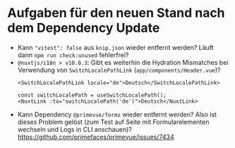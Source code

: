# Aufgaben für den neuen Stand nach dem Dependency Update

- Kann `"vitest": false` aus `knip.json` wieder entfernt werden? Läuft dann `npm run check:unused` fehlerfrei?
- `@nuxtjs/i18n > v10.0.3`: Gibt es weiterhin die Hydration Mismatches bei Verwendung von `SwitchLocalePathLink` (`app/components/Header.vue`)?
	```vue
	<SwitchLocalePathLink locale="de">Deutsch</SwitchLocalePathLink>

	const switchLocalePath = useSwitchLocalePath();
	<NuxtLink :to="switchLocalePath('de')">Deutsch</NuxtLink>
	```
- Kann Dependency `@primevue/forms` wieder entfernt werden? Also ist dieses Problem gelöst (zum Test auf Seite mit Formularelementen wechseln und Logs in CLI anschauen)? https://github.com/primefaces/primevue/issues/7434
